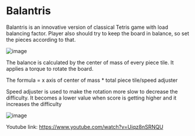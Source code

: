 # Balantris
 
Balantris is an innovative version of classical Tetris game with load balancing factor. Player also should try to keep the board in balance, so set the pieces according to that.

![image](https://github.com/Josxy/Tetralance/assets/129897612/cb12d896-d574-48a5-be20-845f3837f6ab)

The balance is calculated by the center of mass of every piece tile. It applies a torque to rotate the board.

The formula = x axis of center of mass * total piece tile/speed adjuster

Speed adjuster is used to make the rotation more slow to decrease the difficulty. It becomes a lower value when score is getting higher and it increases the difficulty

![image](https://github.com/Josxy/Tetralance/assets/129897612/8cbf0b79-bdeb-47e7-9b8f-b38e132e05aa)

Youtube link: https://www.youtube.com/watch?v=Uiqz8nSRNQU
